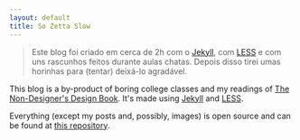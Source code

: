 ```yaml
---
layout: default
title: So Zetta Slow
---
```


> Este blog foi criado em cerca de 2h com o [Jekyll](https://github.com/mojombo/jekyll), com [LESS](http://lesscss.org/) e com uns rascunhos feitos durante aulas chatas. Depois disso tirei umas horinhas para (tentar) deixá-lo agradável.

This blog is a by-product of boring college classes and my readings of [The Non-Designer's Design Book](http://www.amazon.com/Non-Designers-Design-Edition-Designers-ebook/dp/B00125MJYM/ref=tmm_kin_title_0?ie=UTF8&qid=1344048960&sr=8-1). It's made using [Jekyll](https://github.com/mojombo/jekyll) and [LESS](http://lesscss.org/).

Everything (except my posts and, possibly, images) is open source and can be found at [this repository](https://github.com/agarie/so-zetta-slow).
